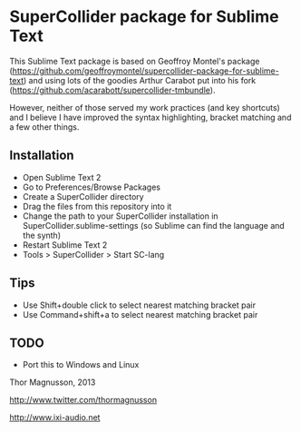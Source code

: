 # SuperCollider package for Sublime Text

This Sublime Text package is based on Geoffroy Montel's package (https://github.com/geoffroymontel/supercollider-package-for-sublime-text) and using lots of the goodies Arthur Carabot put into his fork (https://github.com/acarabott/supercollider-tmbundle). 

However, neither of those served my work practices (and key shortcuts) and I believe I have improved the syntax highlighting, bracket matching and a few other things.

## Installation
- Open Sublime Text 2  
- Go to Preferences/Browse Packages  
- Create a SuperCollider directory
- Drag the files from this repository into it  
- Change the path to your SuperCollider installation in SuperCollider.sublime-settings (so Sublime can find the language and the synth)
- Restart Sublime Text 2
- Tools > SuperCollider > Start SC-lang

## Tips
- Use Shift+double click to select nearest matching bracket pair
- Use Command+shift+a to select nearest matching bracket pair

## TODO
- Port this to Windows and Linux


Thor Magnusson, 2013

http://www.twitter.com/thormagnusson

http://www.ixi-audio.net

